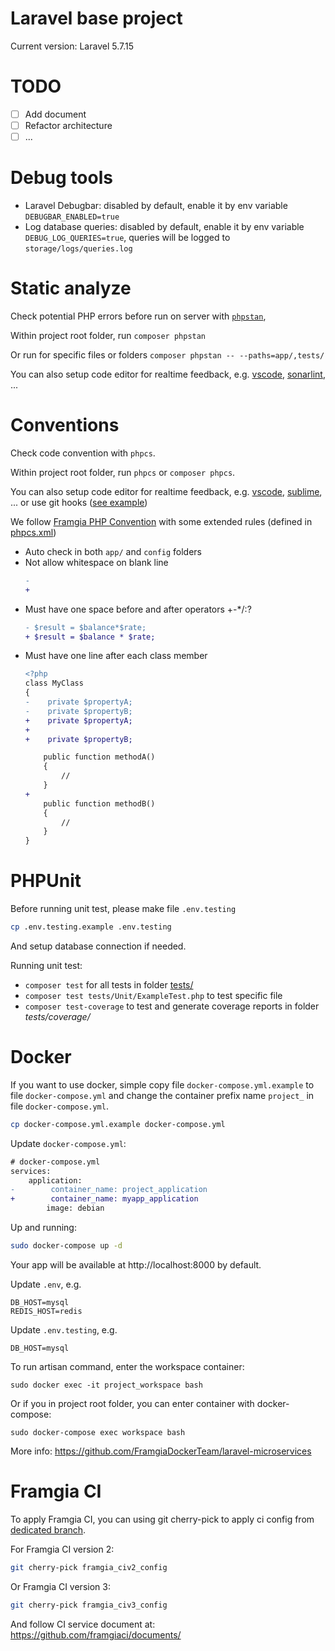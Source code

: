 # Laravel base project
Current version: Laravel 5.7.15

# TODO
- [ ] Add document
- [ ] Refactor architecture
- [ ] ...

# Debug tools
- Laravel Debugbar: disabled by default, enable it by env variable `DEBUGBAR_ENABLED=true`
- Log database queries: disabled by default, enable it by env variable `DEBUG_LOG_QUERIES=true`, queries will be logged to `storage/logs/queries.log`

# Static analyze
Check potential PHP errors before run on server with [`phpstan`](https://github.com/nunomaduro/larastan),

Within project root folder, run `composer phpstan`

Or run for specific files or folders `composer phpstan -- --paths=app/,tests/`

You can also setup code editor for realtime feedback, e.g. [vscode](https://code.visualstudio.com/docs/languages/php#_linting), [sonarlint](https://www.sonarlint.org/), ...

# Conventions
Check code convention with `phpcs`.

Within project root folder, run `phpcs` or `composer phpcs`.

You can also setup code editor for realtime feedback, e.g. [vscode](https://marketplace.visualstudio.com/items?itemName=ikappas.phpcs), [sublime](https://benmatselby.github.io/sublime-phpcs/), ... or use git hooks ([see example](https://gist.github.com/fdemiramon/0423b4308218d417fbf3))

We follow [Framgia PHP Convention](https://github.com/framgia/coding-standards/blob/master/eng/README.md#php) with some extended rules (defined in [phpcs.xml](./phpcs.xml))
- Auto check in both `app/` and `config` folders
- Not allow whitespace on blank line
    ```diff
    -    
    +
    ```
- Must have one space before and after operators +-*/:?
    ```diff
    - $result = $balance*$rate;
    + $result = $balance * $rate;
    ```
- Must have one line after each class member
    ```diff
    <?php
    class MyClass
    {
    -    private $propertyA;
    -    private $propertyB;
    +    private $propertyA;
    +
    +    private $propertyB;

        public function methodA()
        {
            //
        }
    +
        public function methodB()
        {
            //
        }
    }
    ```

# PHPUnit
Before running unit test, please make file `.env.testing`
```sh
cp .env.testing.example .env.testing
```

And setup database connection if needed.

Running unit test:
- `composer test` for all tests in folder [tests/](./tests/)
- `composer test tests/Unit/ExampleTest.php` to test specific file
- `composer test-coverage` to test and generate coverage reports in folder _tests/coverage/_

# Docker
If you want to use docker, simple copy file `docker-compose.yml.example` to file `docker-compose.yml` and change the container prefix name `project_` in file `docker-compose.yml`.
```sh
cp docker-compose.yml.example docker-compose.yml
```
Update `docker-compose.yml`:
```diff
# docker-compose.yml
services:
    application:
-        container_name: project_application
+        container_name: myapp_application
        image: debian
```
Up and running:
```sh
sudo docker-compose up -d
```
Your app will be available at http://localhost:8000 by default.

Update `.env`, e.g.
```env
DB_HOST=mysql
REDIS_HOST=redis
```

Update `.env.testing`, e.g.
```env
DB_HOST=mysql
```

To run artisan command, enter the workspace container:
```
sudo docker exec -it project_workspace bash
```
Or if you in project root folder, you can enter container with docker-compose:
```
sudo docker-compose exec workspace bash
```

More info: https://github.com/FramgiaDockerTeam/laravel-microservices

# Framgia CI
To apply Framgia CI, you can using git cherry-pick to apply ci config from [dedicated branch](https://github.com/framgia/laravel-base/tree/framgia_civ3_config).

For Framgia CI version 2:
```sh
git cherry-pick framgia_civ2_config
```

Or Framgia CI version 3:
```sh
git cherry-pick framgia_civ3_config
```

And follow CI service document at: https://github.com/framgiaci/documents/
